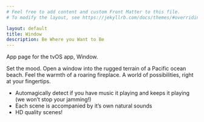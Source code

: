 ```yaml
---
# Feel free to add content and custom Front Matter to this file.
# To modify the layout, see https://jekyllrb.com/docs/themes/#overriding-theme-defaults

layout: default
title: Window
description: Be Where you Want to Be
---
```

App page for the tvOS app, Window.

Set the mood. Open a window into the rugged terrain of a Pacific ocean beach. Feel the warmth of a roaring fireplace. A world of possibilities, right at your fingertips.

- Automagically detect if you have music it playing and keeps it playing (we won’t stop your jamming!)
- Each scene is accompanied by it’s own natural sounds
- HD quality scenes!
